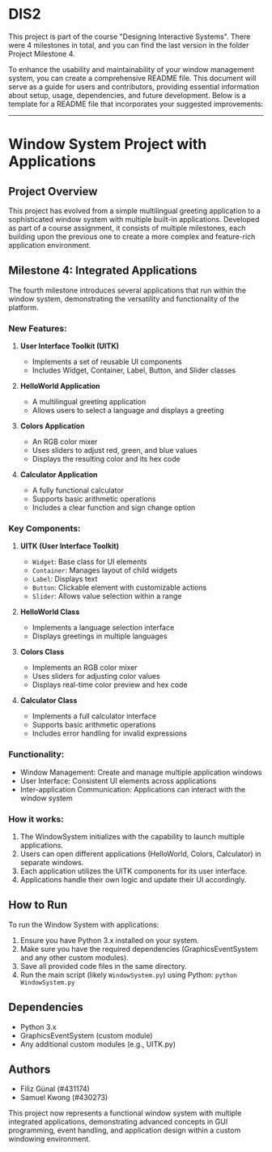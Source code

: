 # DIS2
This project is part of the course "Designing Interactive Systems".
There were 4 milestones in total, and you can find the last version in the folder Project Milestone 4.

To enhance the usability and maintainability of your window management system, you can create a comprehensive README file. This document will serve as a guide for users and contributors, providing essential information about setup, usage, dependencies, and future development. Below is a template for a README file that incorporates your suggested improvements:

---
# Window System Project with Applications

## Project Overview

This project has evolved from a simple multilingual greeting application to a sophisticated window system with multiple built-in applications. Developed as part of a course assignment, it consists of multiple milestones, each building upon the previous one to create a more complex and feature-rich application environment.

## Milestone 4: Integrated Applications

The fourth milestone introduces several applications that run within the window system, demonstrating the versatility and functionality of the platform.

### New Features:

1. **User Interface Toolkit (UITK)**
   - Implements a set of reusable UI components
   - Includes Widget, Container, Label, Button, and Slider classes

2. **HelloWorld Application**
   - A multilingual greeting application
   - Allows users to select a language and displays a greeting

3. **Colors Application**
   - An RGB color mixer
   - Uses sliders to adjust red, green, and blue values
   - Displays the resulting color and its hex code

4. **Calculator Application**
   - A fully functional calculator
   - Supports basic arithmetic operations
   - Includes a clear function and sign change option

### Key Components:

1. **UITK (User Interface Toolkit)**
   - `Widget`: Base class for UI elements
   - `Container`: Manages layout of child widgets
   - `Label`: Displays text
   - `Button`: Clickable element with customizable actions
   - `Slider`: Allows value selection within a range

2. **HelloWorld Class**
   - Implements a language selection interface
   - Displays greetings in multiple languages

3. **Colors Class**
   - Implements an RGB color mixer
   - Uses sliders for adjusting color values
   - Displays real-time color preview and hex code

4. **Calculator Class**
   - Implements a full calculator interface
   - Supports basic arithmetic operations
   - Includes error handling for invalid expressions

### Functionality:
- Window Management: Create and manage multiple application windows
- User Interface: Consistent UI elements across applications
- Inter-application Communication: Applications can interact with the window system

### How it works:
1. The WindowSystem initializes with the capability to launch multiple applications.
2. Users can open different applications (HelloWorld, Colors, Calculator) in separate windows.
3. Each application utilizes the UITK components for its user interface.
4. Applications handle their own logic and update their UI accordingly.

## How to Run

To run the Window System with applications:
1. Ensure you have Python 3.x installed on your system.
2. Make sure you have the required dependencies (GraphicsEventSystem and any other custom modules).
3. Save all provided code files in the same directory.
4. Run the main script (likely `WindowSystem.py`) using Python: `python WindowSystem.py`

## Dependencies
- Python 3.x
- GraphicsEventSystem (custom module)
- Any additional custom modules (e.g., UITK.py)

## Authors
- Filiz Günal (#431174)
- Samuel Kwong (#430273)

This project now represents a functional window system with multiple integrated applications, demonstrating advanced concepts in GUI programming, event handling, and application design within a custom windowing environment.

